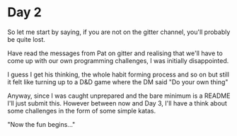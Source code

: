 # Day 2

So let me start by saying, if you are not on the gitter channel, you'll probably be quite lost.  

Have read the messages from Pat on gitter and realising that we'll have to come up with our own programming challenges, I was initially disappointed.  

I guess I get his thinking, the whole habit forming process and so on but still it felt like turning up to a D&D game where the DM said "Do your own thing"

Anyway, since I was caught unprepared and the bare minimum is a README I'll just submit this.  However between now and Day 3, I'll have a think about some challenges in the form of some simple katas.  

"Now the fun begins..."

